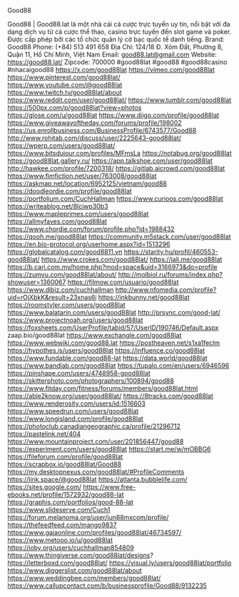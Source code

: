 Good88

Good88 | Good88.lat là một nhà cái cá cược trực tuyến uy tín, nổi bật với đa dạng dịch vụ từ cá cược thể thao, casino trực tuyến đến slot game và poker. Được cấp phép bởi các tổ chức quản lý cờ bạc quốc tế danh tiếng.
Brand: Good88
Phone: (+84) 513 491 658
Địa Chỉ: 124/18 Đ. Xóm Đất, Phường 8, Quận 11, Hồ Chí Minh, Việt Nam
Email: good88.lat@gmail.com
Website: https://good88.lat/
Zipcode: 700000
#good88lat #good88 #good88casino #nhacaigood88
https://x.com/good88lat
https://vimeo.com/good88lat
https://www.pinterest.com/good88lat/
https://www.youtube.com/@good88lat
https://www.twitch.tv/good88lat/about
https://www.reddit.com/user/good88lat/
https://www.tumblr.com/good88lat
https://500px.com/p/good88lat?view=photos
https://glose.com/u/good88lat
https://www.diigo.com/profile/good88lat
https://www.giveawayoftheday.com/forums/profile/198002
https://us.enrollbusiness.com/BusinessProfile/6743577/Good88
http://www.rohitab.com/discuss/user/2225643-good88lat/
https://wperp.com/users/good88lat/
https://www.bitsdujour.com/profiles/MFmsLa
https://notabug.org/good88lat
https://good88lat.gallery.ru/
https://app.talkshoe.com/user/good88lat
http://hawkee.com/profile/7200318/
https://gitlab.aicrowd.com/good88lat
https://www.fimfiction.net/user/763008/good88lat
https://askmap.net/location/6952125/vietnam/good88
https://doodleordie.com/profile/good88lat
https://portfolium.com/CuchHallman
https://www.curioos.com/good88lat
https://writeablog.net/8lciwp30b3
https://www.mapleprimes.com/users/good88lat
https://allmyfaves.com/good88lat
https://www.chordie.com/forum/profile.php?id=1988432
https://qooh.me/good88lat
https://community.m5stack.com/user/good88lat
https://en.bio-protocol.org/userhome.aspx?id=1513296
https://globalcatalog.com/good8811.vn
https://starity.hu/profil/460553-good88lat/
https://www.crokes.com/good88lat/
https://jali.me/good88lat
https://b.cari.com.my/home.php?mod=space&uid=3166973&do=profile
https://zumvu.com/good88lat/about/
http://molbiol.ru/forums/index.php?showuser=1360067
https://filmow.com/usuario/good88lat
https://www.dibiz.com/cuchhallman
http://www.nfomedia.com/profile?uid=rOjXbkK&result=23xnas6i
https://inkbunny.net/good88lat
https://roomstyler.com/users/good88lat
https://www.balatarin.com/users/good88lat
http://prsync.com/good-lat/
https://www.projectnoah.org/users/good88lat
https://foxsheets.com/UserProfile/tabid/57/UserID/190746/Default.aspx
zaap.bio/good88lat
https://www.exchangle.com/good88lat
https://www.webwiki.com/good88.lat
https://postheaven.net/s1xa1feclm
https://hypothes.is/users/good88lat
https://influence.co/good88lat
https://www.fundable.com/good88-lat
https://data.world/good88lat
https://www.bandlab.com/good88lat
https://tupalo.com/en/users/6946596
https://pinshape.com/users/4748958-good88lat
https://skitterphoto.com/photographers/100894/good88
https://www.fitday.com/fitness/forums/members/good88lat.html
https://able2know.org/user/good88lat/
https://8tracks.com/good88lat
https://www.renderosity.com/users/id:1516603
https://www.speedrun.com/users/good88lat
https://www.longisland.com/profile/good88lat
https://photoclub.canadiangeographic.ca/profile/21296712
https://pastelink.net/404
https://www.mountainproject.com/user/201856447/good88
https://experiment.com/users/good88lat
https://start.me/w/mOBBG6
https://fileforum.com/profile/good88lat
https://scrapbox.io/good88lat/Good88
https://my.desktopnexus.com/good88lat/#ProfileComments
https://link.space/@good88lat
https://atlanta.bubblelife.com/
https://sites.google.com/
https://www.free-ebooks.net/profile/1572932/good88-lat
https://graphis.com/portfolios/good-88-lat
https://www.slideserve.com/Cuch1
https://forum.melanoma.org/user/jun88mxcom/profile/
https://thefeedfeed.com/mango9837
https://www.gaiaonline.com/profiles/good88lat/46734597/
https://www.metooo.io/u/good88lat
https://ioby.org/users/cuchhallman854809
https://www.thingiverse.com/good88lat/designs?
https://letterboxd.com/good88lat/
https://visual.ly/users/good88lat/portfolio
https://www.diggerslist.com/good88lat/about
https://www.weddingbee.com/members/good88lat/
https://www.callupcontact.com/b/businessprofile/Good88/9132235

